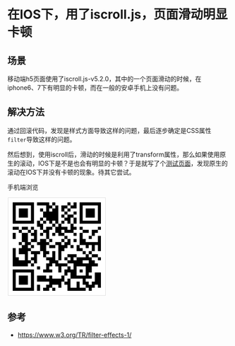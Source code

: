 # 在IOS下，用了iscroll.js，页面滑动明显卡顿
## 场景
移动端h5页面使用了iscroll.js-v5.2.0，其中的一个页面滑动的时候，在iphone6、7下有明显的卡顿，而在一般的安卓手机上没有问题。

## 解决方法
通过回滚代码，发现是样式方面导致这样的问题，最后逐步确定是CSS属性`filter`导致这样的问题。

然后想到，使用iscroll后，滑动的时候是利用了transform属性，那么如果使用原生的滚动，IOS下是不是也会有明显的卡顿？于是就写了个[测试页面](https://xxholic.github.io/lab/lab-css/filter.html)，发现原生的滚动在IOS下并没有卡顿的现象。待其它尝试。

手机端浏览

![二维码](../images/3-1.png)

## 参考
- https://www.w3.org/TR/filter-effects-1/
